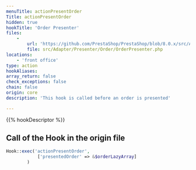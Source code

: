 ```yaml
---
menuTitle: actionPresentOrder
Title: actionPresentOrder
hidden: true
hookTitle: 'Order Presenter'
files:
    -
        url: 'https://github.com/PrestaShop/PrestaShop/blob/8.0.x/src/Adapter/Presenter/Order/OrderPresenter.php'
        file: src/Adapter/Presenter/Order/OrderPresenter.php
locations:
    - 'front office'
type: action
hookAliases: 
array_return: false
check_exceptions: false
chain: false
origin: core
description: 'This hook is called before an order is presented'

---
```


{{% hookDescriptor %}}

## Call of the Hook in the origin file

```php
Hook::exec('actionPresentOrder',
            ['presentedOrder' => &$orderLazyArray]
        )
```
